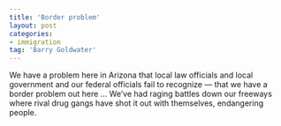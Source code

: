 ```yaml
---
title: 'Border problem'
layout: post
categories:
- immigration
tag: 'Barry Goldwater'
---
```


We have a problem here in Arizona that local law officials and local government and our federal officials fail to recognize — that we have a border problem out here … We’ve had raging battles down our freeways where rival drug gangs have shot it out with themselves, endangering people.